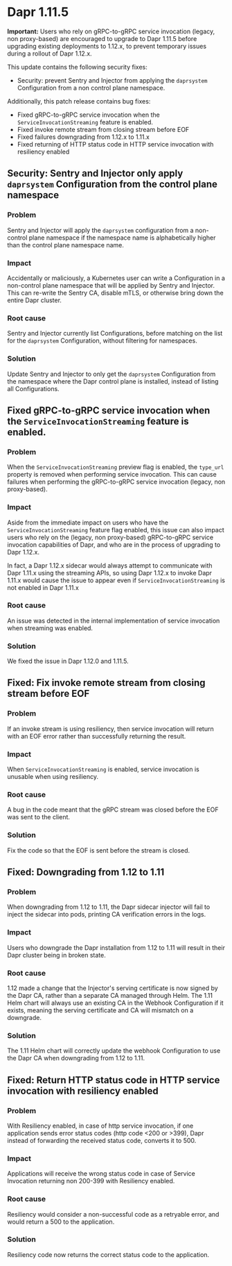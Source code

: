 # Dapr 1.11.5

**Important:** Users who rely on gRPC-to-gRPC service invocation (legacy, non proxy-based) are encouraged to upgrade to Dapr 1.11.5 before upgrading existing deployments to 1.12.x, to prevent temporary issues during a rollout of Dapr 1.12.x.

This update contains the following security fixes:

- Security: prevent Sentry and Injector from applying the `daprsystem` Configuration from a non control plane namespace.

Additionally, this patch release contains bug fixes:

- Fixed gRPC-to-gRPC service invocation when the `ServiceInvocationStreaming` feature is enabled.
- Fixed invoke remote stream from closing stream before EOF
- Fixed failures downgrading from 1.12.x to 1.11.x
- Fixed returning of HTTP status code in HTTP service invocation with resiliency enabled

## Security: Sentry and Injector only apply `daprsystem` Configuration from the control plane namespace

### Problem

Sentry and Injector will apply the `daprsystem` configuration from a non-control plane namespace if the namespace name is alphabetically higher than the control plane namespace name.

### Impact

Accidentally or maliciously, a Kubernetes user can write a Configuration in a non-control plane namespace that will be applied by Sentry and Injector.
This can re-write the Sentry CA, disable mTLS, or otherwise bring down the entire Dapr cluster.

### Root cause

Sentry and Injector currently list Configurations, before matching on the list for the `daprsystem` Configuration, without filtering for namespaces.

### Solution

Update Sentry and Injector to only get the `daprsystem` Configuration from the namespace where the Dapr control plane is installed, instead of listing all Configurations.

## Fixed gRPC-to-gRPC service invocation when the `ServiceInvocationStreaming` feature is enabled.

### Problem

When the `ServiceInvocationStreaming` preview flag is enabled, the `type_url` property is removed when performing service invocation. This can cause failures when performing the  gRPC-to-gRPC service invocation (legacy, non proxy-based).

### Impact

Aside from the immediate impact on users who have the `ServiceInvocationStreaming` feature flag enabled, this issue can also impact users who rely on the (legacy, non proxy-based) gRPC-to-gRPC service invocation capabilities of Dapr, and who are in the process of upgrading to Dapr 1.12.x.

In fact, a Dapr 1.12.x sidecar would always attempt to communicate with Dapr 1.11.x using the streaming APIs, so using Dapr 1.12.x to invoke Dapr 1.11.x would cause the issue to appear even if `ServiceInvocationStreaming` is not enabled in Dapr 1.11.x

### Root cause

An issue was detected in the internal implementation of service invocation when streaming was enabled.

### Solution

We fixed the issue in Dapr 1.12.0 and 1.11.5.

## Fixed: Fix invoke remote stream from closing stream before EOF

### Problem

If an invoke stream is using resiliency, then service invocation will return with an EOF error rather than successfully returning the result.

### Impact

When `ServiceInvocationStreaming` is enabled, service invocation is unusable when using resiliency.

### Root cause

A bug in the code meant that the gRPC stream was closed before the EOF was sent to the client.

### Solution

Fix the code so that the EOF is sent before the stream is closed.

## Fixed: Downgrading from 1.12 to 1.11

### Problem

When downgrading from 1.12 to 1.11, the Dapr sidecar injector will fail to inject the sidecar into pods, printing CA verification errors in the logs.

### Impact

Users who downgrade the Dapr installation from 1.12 to 1.11 will result in their Dapr cluster being in broken state.

### Root cause

1.12 made a change that the Injector's serving certificate is now signed by the Dapr CA, rather than a separate CA managed through Helm.
The 1.11 Helm chart will always use an existing CA in the Webhook Configuration if it exists, meaning the serving certificate and CA will mismatch on a downgrade.

### Solution

The 1.11 Helm chart will correctly update the webhook Configuration to use the Dapr CA when downgrading from 1.12 to 1.11.

## Fixed: Return HTTP status code in HTTP service invocation with resiliency enabled

### Problem

With Resiliency enabled, in case of http service invocation, if one application sends error status codes (http code <200 or >399), Dapr instead of forwarding the received status code, converts it to 500.

### Impact

Applications will receive the wrong status code in case of Service Invocation returning non 200-399 with Resiliency enabled.

### Root cause

Resiliency would consider a non-successful code as a retryable error, and would return a 500 to the application.

### Solution

Resiliency code now returns the correct status code to the application.
